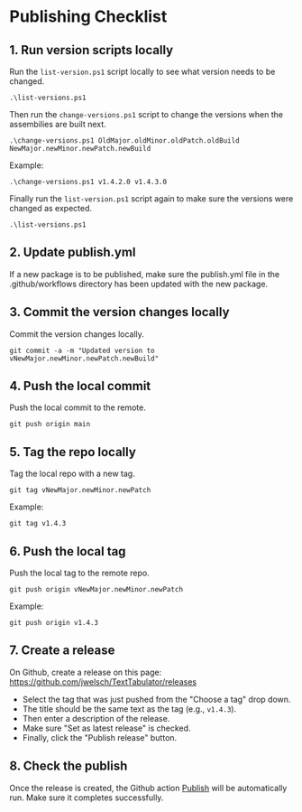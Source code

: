 # Publishing Checklist

## 1. Run version scripts locally

Run the `list-version.ps1` script locally to see what version needs to be changed.

```
.\list-versions.ps1
```

Then run the `change-versions.ps1` script to change the versions when the assembilies are built next.

```
.\change-versions.ps1 OldMajor.oldMinor.oldPatch.oldBuild NewMajor.newMinor.newPatch.newBuild
```

Example:

```
.\change-versions.ps1 v1.4.2.0 v1.4.3.0
```

Finally run the `list-version.ps1` script again to make sure the versions were changed as expected.

```
.\list-versions.ps1
```

## 2. Update publish.yml

If a new package is to be published, make sure the publish.yml file in the .github/workflows directory has been updated with the new package.

## 3. Commit the version changes locally

Commit the version changes locally.

```
git commit -a -m "Updated version to vNewMajor.newMinor.newPatch.newBuild"
```

## 4. Push the local commit

Push the local commit to the remote.

```
git push origin main
```

## 5. Tag the repo locally

Tag the local repo with a new tag.

```
git tag vNewMajor.newMinor.newPatch
```

Example:

```
git tag v1.4.3
```

## 6. Push the local tag

Push the local tag to the remote repo.

```
git push origin vNewMajor.newMinor.newPatch
```

Example:

```
git push origin v1.4.3
```

## 7. Create a release

On Github, create a release on this page: https://github.com/jwelsch/TextTabulator/releases

- Select the tag that was just pushed from the "Choose a tag" drop down.
- The title should be the same text as the tag (e.g., `v1.4.3`).
- Then enter a description of the release.
- Make sure "Set as latest release" is checked.
- Finally, click the "Publish release" button.

## 8. Check the publish

Once the release is created, the Github action [Publish](https://github.com/jwelsch/TextTabulator/actions/workflows/publish.yml) will be automatically run. Make sure it completes successfully.
